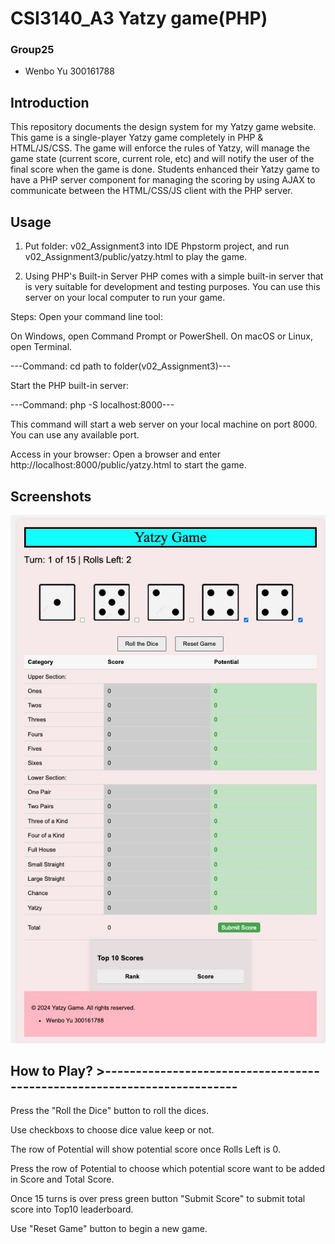 # CSI3140_A3 Yatzy game(PHP)
### Group25
* Wenbo Yu 300161788

## Introduction
This repository documents the design system for my Yatzy game website. This game is a single-player Yatzy game completely in PHP & HTML/JS/CSS. The game will enforce the rules of Yatzy, will manage the game state (current score, current role, etc) and will notify the user of the final score when the game is done.
Students enhanced their Yatzy game to have a PHP server component for managing the scoring by using AJAX to communicate between the HTML/CSS/JS client with the PHP server.

## Usage
1. Put folder: v02_Assignment3 into IDE Phpstorm project, and run v02_Assignment3/public/yatzy.html to play the game.
   
2. Using PHP's Built-in Server
PHP comes with a simple built-in server that is very suitable for development and testing purposes. You can use this server on your local computer to run your game.

Steps:
Open your command line tool:

On Windows, open Command Prompt or PowerShell.
On macOS or Linux, open Terminal.

---Command: cd path to folder(v02_Assignment3)---

Start the PHP built-in server:

---Command: php -S localhost:8000---
  
This command will start a web server on your local machine on port 8000. You can use any available port.

Access in your browser:
Open a browser and enter http://localhost:8000/public/yatzy.html to start the game.

## Screenshots
![common states](home.jpg)

## How to Play? >------------------------------------------------------------------------

Press the "Roll the Dice" button to roll the dices.

Use checkboxs to choose dice value keep or not.

The row of Potential will show potential score once Rolls Left is 0.

Press the row of Potential to choose which potential score want to be added in Score and Total Score.

Once 15 turns is over press green button "Submit Score" to submit total score into Top10 leaderboard.

Use "Reset Game" button to begin a new game.
